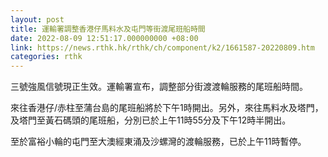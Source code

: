 ```yaml
---
layout: post
title: 運輸署調整香港仔馬料水及屯門等街渡尾班船時間
date: 2022-08-09 12:51:17.000000000 +08:00
link: https://news.rthk.hk/rthk/ch/component/k2/1661587-20220809.htm
categories: rthk
---
```


三號強風信號現正生效。運輸署宣布，調整部分街渡渡輪服務的尾班船時間。

來往香港仔/赤柱至蒲台島的尾班船將於下午1時開出。另外，來往馬料水及塔門，及塔門至黃石碼頭的尾班船，分別已於上午11時55分及下午12時半開出。

至於富裕小輪的屯門至大澳經東涌及沙螺灣的渡輪服務，已於上午11時暫停。

